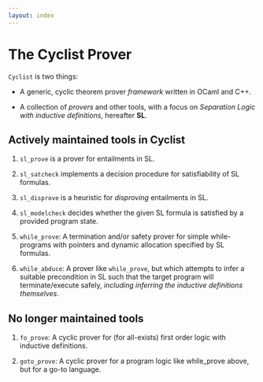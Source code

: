 ```yaml
---
layout: index
---
```


The Cyclist Prover
=======================================

``Cyclist`` is two things:

* A generic, cyclic theorem prover *framework* written in OCaml and C++. 

* A collection of *provers* and other tools, with a focus on *Separation Logic with inductive definitions*, hereafter **SL**.


Actively maintained tools in Cyclist
---------------------------------------

1. ``sl_prove`` is a prover for entailments in SL.

2. ``sl_satcheck`` implements a decision procedure for satisfiability of SL formulas.

3. ``sl_disprove`` is a heuristic for *disproving* entailments in SL.

4. ``sl_modelcheck`` decides whether the given SL formula is satisfied by a provided program state.

5. ``while_prove``: A termination and/or safety prover for simple while-programs with pointers 
   and dynamic allocation specified by SL formulas.

6. ``while_abduce``: A prover like ``while_prove``, but which attempts
   to infer a suitable precondition in SL such that the target
   program will terminate/execute safely, *including inferring the 
   inductive definitions themselves*.

No longer maintained tools
-----------------------------------------

1. ``fo_prove``: A cyclic prover for (for all-exists) first order logic with
   inductive definitions.

2. ``goto_prove``: A cyclic prover for a program logic like while_prove
   above, but for a go-to language.


